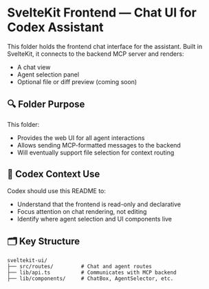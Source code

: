 # SvelteKit Frontend — Chat UI for Codex Assistant

This folder holds the frontend chat interface for the assistant. Built in SvelteKit, it connects to the backend MCP server and renders:

- A chat view
- Agent selection panel
- Optional file or diff preview (coming soon)

## 🔍 Folder Purpose

This folder:
- Provides the web UI for all agent interactions
- Allows sending MCP-formatted messages to the backend
- Will eventually support file selection for context routing

## 🧠 Codex Context Use

Codex should use this README to:
- Understand that the frontend is read-only and declarative
- Focus attention on chat rendering, not editing
- Identify where agent selection and UI components live

## 🗂️ Key Structure

```
sveltekit-ui/
├── src/routes/         # Chat and agent routes
├── lib/api.ts          # Communicates with MCP backend
├── lib/components/     # ChatBox, AgentSelector, etc.
```
